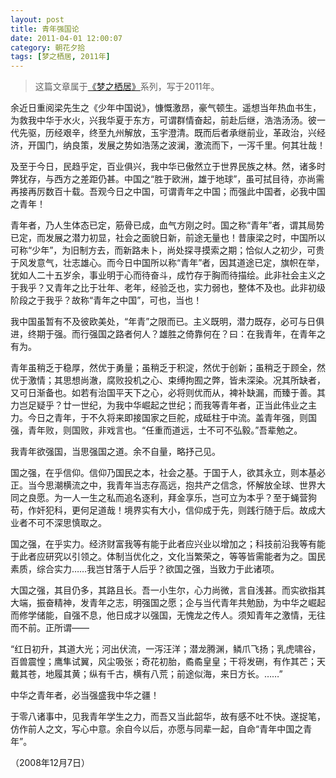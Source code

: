 ```yaml
---
layout: post
title: 青年强国论
date: 2011-04-01 12:00:07
category: 朝花夕拾
tags: [梦之栖居, 2011年]
---
```


> 这篇文章属于[《梦之栖居》](/posts/where-the-dreams-reside/)系列，写于2011年。
	
<!--more-->

余近日重阅梁先生之《少年中国说》，慷慨激昂，豪气顿生。遥想当年热血书生，为救我中华于水火，兴我华夏于东方，可谓群情奋起，前赴后继，浩浩汤汤。彼一代先驱，历经艰辛，终至九州解放，玉宇澄清。既而后者承继前业，革政治，兴经济，开国门，纳良策，发展之势如浩荡之波澜，激流而下，一泻千里。何其壮哉！

及至于今日，民趋乎定，百业俱兴，我中华已傲然立于世界民族之林。然，诸多时弊犹存，与西方之差距仍甚。中国之“胜于欧洲，雄于地球”，虽可拭目待，亦尚需再接再厉数百十载。吾观今日之中国，可谓青年之中国；而强此中国者，必我中国之青年！

青年者，乃人生体态已定，筋骨已成，血气方刚之时。国之称“青年”者，谓其局势已定，而发展之潜力初显，社会之面貌日新，前途无量也！昔康梁之时，中国所以可称“少年”，为旧制方去，而新路未卜，尚处探寻摸索之期；恰似人之初少，可贵于风发意气，壮志雄心。而今日中国所以称“青年”者，因其道途已定，旗帜在举，犹如人二十五岁余，事业明于心而待奋斗，成竹存于胸而待描绘。此非社会主义之于我乎？又青年之比于壮年、老年，经验乏也，实力弱也，整体不及也。此非初级阶段之于我乎？故称“青年之中国”，可也，当也！

我中国虽暂有不及彼欧美处，“年青”之限而已。主义既明，潜力既存，必可与日俱进，终期于强。而行强国之路者何人？雄胜之倚靠何在？曰：在我青年，在青年之有为。

青年虽稍乏于稳厚，然优于勇量；虽稍乏于积淀，然优于创新；虽稍乏于顾全，然优于激情；其思想尚澈，腐败投机之心、束缚拘囿之弊，皆未深染。况其所缺者，又可日渐备也。如若有治国平天下之心，必将则优而从，裨补缺漏，而臻于善。其力岂足疑乎？廿一世纪，为我中华崛起之世纪；而我等青年者，正当此伟业之主力。今日之青年，于不久将来即接国家之巨舵，成砥柱于中流。盖青年强，则国强，青年败，则国败，非戏言也。“任重而道远，士不可不弘毅。”吾辈勉之。

我青年欲强国，当思强国之道。余不自量，略抒己见。

国之强，在乎信仰。信仰乃国民之本，社会之基。于国于人，欲其永立，则本基必正。当今思潮横流之中，我青年当志存高远，抱共产之信念，怀解放全球、世界大同之良愿。为一人一生之私而追名逐利，拜金享乐，岂可立为本乎？至于蝇营狗苟，作奸犯科，更何足道哉！境界实有大小，信仰成于先，则践行随于后。故成大业者不可不深思慎取之。

国之强，在乎实力。经济财富我等有能于此者应兴业以增加之；科技前沿我等有能于此者应研究以引领之。体制当优化之，文化当繁荣之，等等皆需能者为之。国民素质，综合实力……我岂甘落于人后乎？欲国之强，当致力于此诸项。

大国之强，其目仍多，其路且长。吾一小生尔，心力尚微，言自浅甚。而实欲指其大端，振奋精神，发青年之志，明强国之愿；企与当代青年共勉励，为中华之崛起而修学储能，自强不息，他日成才以强国，无愧龙之传人。须知青年之激情，无往而不前。正所谓——

“红日初升，其道大光；河出伏流，一泻汪洋；潜龙腾渊，鳞爪飞扬；乳虎啸谷，百兽震惶；鹰隼试翼，风尘吸张；奇花初胎，矞矞皇皇；干将发硎，有作其芒；天戴其苍，地履其黄；纵有千古，横有八荒；前途似海，来日方长。……”

中华之青年者，必当强盛我中华之疆！

于零八诸事中，见我青年学生之力，而吾又当此韶华，故有感不吐不快。遂捉笔，仿作前人之文，写心中意。余自今以后，亦愿与同辈一起，自命“青年中国之青年”。

（2008年12月7日）